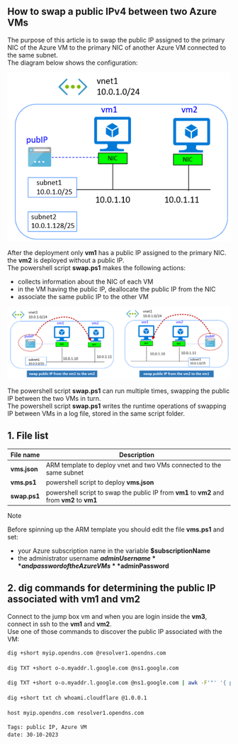 <properties
pageTitle= 'how to swap a public IPv4 between two Azure VMs'
description= "Moving public IPv4 between two Azure Virtual Machines"
documentationcenter: na
services="Azure VM"
documentationCenter="github"
authors="fabferri"
editor=""/>

<tags
   ms.service="configuration-Example-Azure"
   ms.devlang="na"
   ms.topic="article"
   ms.tgt_pltfrm="na"
   ms.workload="na"
   ms.date="29/10/2023"
   ms.author="fabferri" />

## How to swap a public IPv4 between two Azure VMs

The purpose of this article is to swap the public IP assigned to the primary NIC of the Azure VM to the primary NIC of another Azure VM connected to the same subnet. <br>
The diagram below shows the configuration:

[![1]][1]


After the deployment only **vm1** has a public IP assigned to the primary NIC. the **vm2** is deployed without a public IP.<br>
The powershell script **swap.ps1** makes the following actions: 
- collects information about the NIC of each VM
- in the VM having the public IP, deallocate the public IP from the NIC
- associate the same public IP to the other VM 



[![2]][2]


The powershell script **swap.ps1** can run multiple times, swapping the public IP between the two VMs in turn. <br>
The powershell script **swap.ps1** writes the runtime operations of swapping IP between VMs in a log file, stored in the same script folder.


## <a name="list of files"></a>1. File list

| File name          | Description                                                                             |
| ------------------ | --------------------------------------------------------------------------------------- |
| **vms.json**       | ARM template to deploy vnet and two VMs connected to the same subnet                    |
| **vms.ps1**        | powershell script to deploy **vms.json**                                                |
| **swap.ps1**       | powershell script to swap the public IP from **vm1** to **vm2** and from **vm2** to **vm1** |


> [!NOTE]
> Before spinning up the ARM template you should edit the file **vms.ps1** and set:
> * your Azure subscription name in the variable **$subscriptionName**
> * the administrator username **$adminUsername** and password of the Azure VMs **$adminPassword**
>
> 

## <a name="dig command"></a>2. dig commands for determining the public IP associated with vm1 and vm2
Connect to the jump box vm and when you are login inside the **vm3**, connect in ssh to the **vm1** and **vm2**. <br>
Use one of those commands to discover the public IP associated with the VM:
```bash
dig +short myip.opendns.com @resolver1.opendns.com

dig TXT +short o-o.myaddr.l.google.com @ns1.google.com

dig TXT +short o-o.myaddr.l.google.com @ns1.google.com | awk -F'"' '{ print $2}'

dig +short txt ch whoami.cloudflare @1.0.0.1

host myip.opendns.com resolver1.opendns.com
```


`Tags: public IP, Azure VM` <br>
`date: 30-10-2023`

<!--Image References-->

[1]: ./media/network-diagram.png "network diagram"
[2]: ./media/swap-ip.png "swap public IP between Azure VMs"

<!--Link References-->

